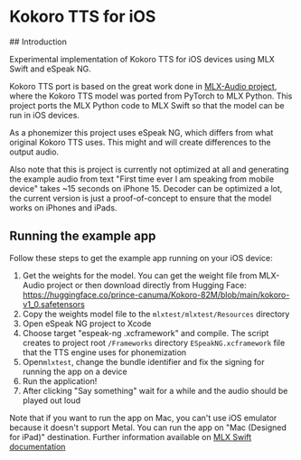# Kokoro TTS for iOS

## Introduction

Experimental implementation of Kokoro TTS for iOS devices using MLX Swift and eSpeak NG.

Kokoro TTS port is based on the great work done in [MLX-Audio project](https://github.com/Blaizzy/mlx-audio), where the Kokoro TTS model was ported from PyTorch to MLX Python. This project ports the MLX Python code to MLX Swift so that the model can be run in iOS devices.

As a phonemizer this project uses eSpeak NG, which differs from what original Kokoro TTS uses. This might and will create differences to the output audio.

Also note that this is project is currently not optimized at all and generating the example audio from text "First time ever I am speaking from mobile device" takes ~15 seconds on iPhone 15. Decoder can be optimized a lot, the current version is just a proof-of-concept to ensure that the model works on iPhones and iPads.

## Running the example app

Follow these steps to get the example app running on your iOS device:

1. Get the weights for the model. You can get the weight file from MLX-Audio project or then download directly from Hugging Face: https://huggingface.co/prince-canuma/Kokoro-82M/blob/main/kokoro-v1_0.safetensors
2. Copy the weights model file to the `mlxtest/mlxtest/Resources` directory
3. Open eSpeak NG project to Xcode
4. Choose target "espeak-ng .xcframework" and compile. The script creates to project root `/Frameworks` directory `ESpeakNG.xcframework` file that the TTS engine uses for phonemization
5. Open`mlxtest`, change the bundle identifier and fix the signing for running the app on a device
6. Run the application!
6. After clicking "Say something" wait for a while and the audio should be played out loud

Note that if you want to run the app on Mac, you can't use iOS emulator because it doesn't support Metal. You can run the app on "Mac (Designed for iPad)" destination. Further information available on [MLX Swift documentation](https://swiftpackageindex.com/ml-explore/mlx-swift/main/documentation/mlx/running-on-ios)
